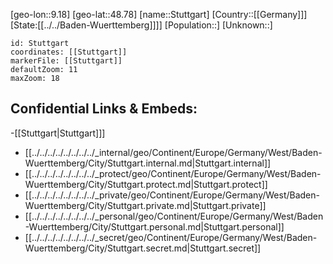 ﻿---
location: [48.78,9.18]
mapzoom: [7,12] 
mapmarker: city 
type: City
tags:
- geo/City


SpocWebEntityId: 34636
isDeleted: false
confidential: public

---
[geo-lon::9.18]
[geo-lat::48.78]
[name::Stuttgart]
[Country::[[Germany]]]
[State:[[../../Baden-Wuerttemberg]]]]
[Population::]
[Unknown::]


```leaflet
id: Stuttgart
coordinates: [[Stuttgart]]
markerFile: [[Stuttgart]]
defaultZoom: 11 
maxZoom: 18
```


## Confidential Links & Embeds: 
-[[Stuttgart|Stuttgart]]] 
- [[../../../../../../../../_internal/geo/Continent/Europe/Germany/West/Baden-Wuerttemberg/City/Stuttgart.internal.md|Stuttgart.internal]] 
- [[../../../../../../../../_protect/geo/Continent/Europe/Germany/West/Baden-Wuerttemberg/City/Stuttgart.protect.md|Stuttgart.protect]] 
- [[../../../../../../../../_private/geo/Continent/Europe/Germany/West/Baden-Wuerttemberg/City/Stuttgart.private.md|Stuttgart.private]] 
- [[../../../../../../../../_personal/geo/Continent/Europe/Germany/West/Baden-Wuerttemberg/City/Stuttgart.personal.md|Stuttgart.personal]] 
- [[../../../../../../../../_secret/geo/Continent/Europe/Germany/West/Baden-Wuerttemberg/City/Stuttgart.secret.md|Stuttgart.secret]] 
